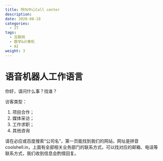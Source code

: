 ```yaml
---
title: 呼叫中心Call center
description: 
date: 2020-08-18
categories:
  - IT
tags:
  - 互联网
  - 数学&计算机
  - AI
weight: 3
---
```



# 语音机器人工作语言

你好，请问什么事？找谁？


访客类型：

1. 项目合作；
2. 媒体采访；
3. 工作求职；
4. 其他咨询


请在必应或百度搜索“公司名”，第一页能找到我们的网站，网址是拼音 coolshell.in，上面有全部相关业务部门的联系方式，可以找对应的邮箱、电话等联系方式，我们收到信息会酌情回复。





